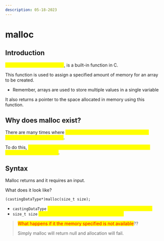```yaml
---
description: 05-18-2023
---
```


# malloc

## Introduction

<mark style="color:yellow;">Memory allocation or malloc</mark>, is a built-in function in C.

This function is used to assign a specified amount of memory for an array to be created.&#x20;

* Remember, arrays are used to store multiple values in a single variable

It also returns a pointer to the space allocated in memory using this function.

## Why does malloc exist?

There are many times where <mark style="color:yellow;">we only want an array to have a specific amount of space at run time</mark>.&#x20;

To do this, <mark style="color:yellow;">we can create an array that occupies that amount of space dynamically, using malloc</mark>.&#x20;

## Syntax

Malloc returns and it requires an input.&#x20;

What does it look like?

```
(castingDataType*)malloc(size_t size);
```

* `castingDataType` <mark style="color:yellow;">is the data type of the pointer that is being created</mark>
* `size_t size` <mark style="color:yellow;">is the size in bytes that is being allocated</mark>

> <mark style="color:red;">What happens if it the memory specified is not available</mark>??
>
> Simply malloc will return null and allocation will fail.

